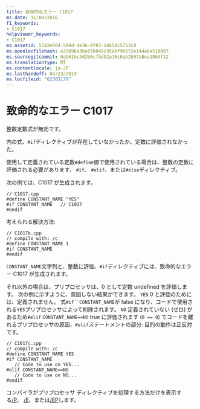 ```yaml
---
title: 致命的なエラー C1017
ms.date: 11/04/2016
f1_keywords:
- C1017
helpviewer_keywords:
- C1017
ms.assetid: 5542e604-599d-4e36-8f83-1d454c5753c9
ms.openlocfilehash: e2309b93be65b049c35abf96572e144a0a518007
ms.sourcegitcommit: 0ab61bc3d2b6cfbd52a16c6ab2b97a8ea1864f12
ms.translationtype: MT
ms.contentlocale: ja-JP
ms.lasthandoff: 04/23/2019
ms.locfileid: "62383179"
---
```

# <a name="fatal-error-c1017"></a>致命的なエラー C1017

整数定数式が無効です。

内の式、`#if`ディレクティブが存在していなかったか、定数に評価されなかった。

使用して定義されている定数`#define`値で使用されている場合は、整数の定数に評価される必要があります、 `#if`、 `#elif`、または`#else`ディレクティブ。

次の例では、C1017 が生成されます。

```
// C1017.cpp
#define CONSTANT_NAME "YES"
#if CONSTANT_NAME   // C1017
#endif
```

考えられる解決方法:

```
// C1017b.cpp
// compile with: /c
#define CONSTANT_NAME 1
#if CONSTANT_NAME
#endif
```

`CONSTANT_NAME`文字列と、整数に評価、`#if`ディレクティブには、致命的なエラー C1017 が生成されます。

それ以外の場合は、プリプロセッサは、0 として定数 undefined を評価します。 次の例に示すように、意図しない結果ができます。 `YES` 0 と評価のためには、定義されません。 式`#if``CONSTANT_NAME`が false になり、コードで使用される`YES`プリプロセッサによって削除されます。 `NO` 定義されていない (ゼロ) があるため`#elif` `CONSTANT_NAME==NO` true に評価されます (`0 == 0`) でコードを離れるプリプロセッサの原因、`#elif`ステートメントの部分: 目的の動作は正反対です。

```
// C1017c.cpp
// compile with: /c
#define CONSTANT_NAME YES
#if CONSTANT_NAME
   // Code to use on YES...
#elif CONSTANT_NAME==NO
   // Code to use on NO...
#endif
```

コンパイラがプリプロセッサ ディレクティブを処理する方法だけを表示する[/P](../../build/reference/p-preprocess-to-a-file.md)、 [/E](../../build/reference/e-preprocess-to-stdout.md)、または[/EP](../../build/reference/ep-preprocess-to-stdout-without-hash-line-directives.md)します。